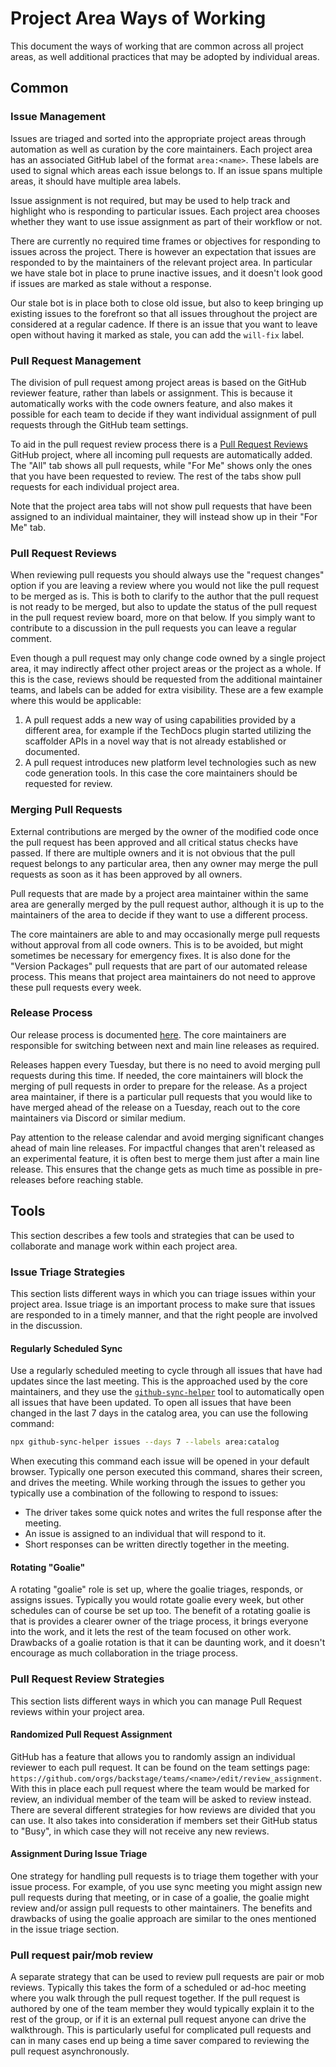 # Project Area Ways of Working

This document the ways of working that are common across all project areas, as
well additional practices that may be adopted by individual areas.

## Common

### Issue Management

Issues are triaged and sorted into the appropriate project areas through
automation as well as curation by the core maintainers. Each project area has an
associated GitHub label of the format `area:<name>`. These labels are used to
signal which areas each issue belongs to. If an issue spans multiple areas, it
should have multiple area labels.

Issue assignment is not required, but may be used to help track and highlight
who is responding to particular issues. Each project area chooses whether they
want to use issue assignment as part of their workflow or not.

There are currently no required time frames or objectives for responding to
issues across the project. There is however an expectation that issues are
responded to by the maintainers of the relevant project area. In particular we
have stale bot in place to prune inactive issues, and it doesn't look good if
issues are marked as stale without a response.

Our stale bot is in place both to close old issue, but also to keep bringing up
existing issues to the forefront so that all issues throughout the project are
considered at a regular cadence. If there is an issue that you want to leave
open without having it marked as stale, you can add the `will-fix` label.

### Pull Request Management

The division of pull request among project areas is based on the GitHub reviewer
feature, rather than labels or assignment. This is because it automatically
works with the code owners feature, and also makes it possible for each team to
decide if they want individual assignment of pull requests through the GitHub
team settings.

To aid in the pull request review process there is a
[Pull Request Reviews](https://github.com/orgs/backstage/projects/2) GitHub
project, where all incoming pull requests are automatically added. The "All" tab
shows all pull requests, while "For Me" shows only the ones that you have been
requested to review. The rest of the tabs show pull requests for each individual
project area.

Note that the project area tabs will not show pull requests that have been
assigned to an individual maintainer, they will instead show up in their "For
Me" tab.

### Pull Request Reviews

When reviewing pull requests you should always use the "request changes" option
if you are leaving a review where you would not like the pull request to be
merged as is. This is both to clarify to the author that the pull request is not
ready to be merged, but also to update the status of the pull request in the
pull request review board, more on that below. If you simply want to contribute
to a discussion in the pull requests you can leave a regular comment.

Even though a pull request may only change code owned by a single project area,
it may indirectly affect other project areas or the project as a whole. If this
is the case, reviews should be requested from the additional maintainer teams,
and labels can be added for extra visibility. These are a few example where this
would be applicable:

1. A pull request adds a new way of using capabilities provided by a different
   area, for example if the TechDocs plugin started utilizing the scaffolder
   APIs in a novel way that is not already established or documented.
1. A pull request introduces new platform level technologies such as new code
   generation tools. In this case the core maintainers should be requested for
   review.

### Merging Pull Requests

External contributions are merged by the owner of the modified code once the
pull request has been approved and all critical status checks have passed. If
there are multiple owners and it is not obvious that the pull request belongs to
any particular area, then any owner may merge the pull requests as soon as it
has been approved by all owners.

Pull requests that are made by a project area maintainer within the same area
are generally merged by the pull request author, although it is up to the
maintainers of the area to decide if they want to use a different process.

The core maintainers are able to and may occasionally merge pull requests
without approval from all code owners. This is to be avoided, but might
sometimes be necessary for emergency fixes. It is also done for the "Version
Packages" pull requests that are part of our automated release process. This
means that project area maintainers do not need to approve these pull requests
every week.

### Release Process

Our release process is documented
[here](https://github.com/backstage/backstage/blob/master/docs/publishing.md).
The core maintainers are responsible for switching between next and main line
releases as required.

Releases happen every Tuesday, but there is no need to avoid merging pull
requests during this time. If needed, the core maintainers will block the
merging of pull requests in order to prepare for the release. As a project area
maintainer, if there is a particular pull requests that you would like to have
merged ahead of the release on a Tuesday, reach out to the core maintainers via
Discord or similar medium.

Pay attention to the release calendar and avoid merging significant changes
ahead of main line releases. For impactful changes that aren't released as an
experimental feature, it is often best to merge them just after a main line
release. This ensures that the change gets as much time as possible in
pre-releases before reaching stable.

## Tools

This section describes a few tools and strategies that can be used to
collaborate and manage work within each project area.

### Issue Triage Strategies

This section lists different ways in which you can triage issues within your
project area. Issue triage is an important process to make sure that issues are
responded to in a timely manner, and that the right people are involved in the
discussion.

#### Regularly Scheduled Sync

Use a regularly scheduled meeting to cycle through all issues that have had
updates since the last meeting. This is the approached used by the core
maintainers, and they use the
[`github-sync-helper`](https://github.com/benjdlambert/github-sync-helper) tool
to automatically open all issues that have been updated. To open all issues that
have been changed in the last 7 days in the catalog area, you can use the
following command:

```bash
npx github-sync-helper issues --days 7 --labels area:catalog
```

When executing this command each issue will be opened in your default browser.
Typically one person executed this command, shares their screen, and drives the
meeting. While working through the issues to gether you typically use a
combination of the following to respond to issues:

- The driver takes some quick notes and writes the full response after the
  meeting.
- An issue is assigned to an individual that will respond to it.
- Short responses can be written directly together in the meeting.

#### Rotating "Goalie"

A rotating "goalie" role is set up, where the goalie triages, responds, or
assigns issues. Typically you would rotate goalie every week, but other
schedules can of course be set up too. The benefit of a rotating goalie is that
is provides a clearer owner of the triage process, it brings everyone into the
work, and it lets the rest of the team focused on other work. Drawbacks of a
goalie rotation is that it can be daunting work, and it doesn't encourage as
much collaboration in the triage process.

### Pull Request Review Strategies

This section lists different ways in which you can manage Pull Request reviews
within your project area.

#### Randomized Pull Request Assignment

GitHub has a feature that allows you to randomly assign an individual reviewer
to each pull request. It can be found on the team settings page:
`https://github.com/orgs/backstage/teams/<name>/edit/review_assignment`. With
this in place each pull request where the team would be marked for review, an
individual member of the team will be asked to review instead. There are several
different strategies for how reviews are divided that you can use. It also takes
into consideration if members set their GitHub status to "Busy", in which case
they will not receive any new reviews.

#### Assignment During Issue Triage

One strategy for handling pull requests is to triage them together with your
issue process. For example, of you use sync meeting you might assign new pull
requests during that meeting, or in case of a goalie, the goalie might review
and/or assign pull requests to other maintainers. The benefits and drawbacks of
using the goalie approach are similar to the ones mentioned in the issue triage
section.

### Pull request pair/mob review

A separate strategy that can be used to review pull requests are pair or mob
reviews. Typically this takes the form of a scheduled or ad-hoc meeting where
you walk through the pull request together. If the pull request is authored by
one of the team member they would typically explain it to the rest of the group,
or if it is an external pull request anyone can drive the walkthrough. This is
particularly useful for complicated pull requests and can in many cases end up
being a time saver compared to reviewing the pull request asynchronously.
